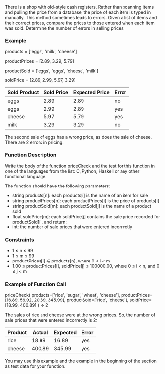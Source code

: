 There is a shop with old-style cash registers. Rather than scanning items and pulling the price from a database, the price of each item is typed in manually. This method sometimes leads to errors. Given a list of items and their correct prices, compare the prices to those entered when each item was sold. Determine the number of errors in selling prices.

### Example

products = ['eggs', 'milk', 'cheese']

productPrices = [2.89, 3.29, 5.79]

productSold = ['eggs', 'eggs', 'cheese', 'milk']

soldPrice = [2.89, 2.99, 5.97, 3.29]

| Sold Product | Sold Price	| Expected Price | Error |
|--------------|------------|----------------|-------|
| eggs 		   | 2.89 		| 2.89 			 | no 	 |
| eggs         | 2.99 		| 2.89 			 | yes 	 |
| cheese       | 5.97 		| 5.79 			 | yes 	 |
| milk         | 3.29		| 3.29 			 | no 	 |

The second sale of eggs has a wrong price, as does the sale of cheese. There are 2 errors in pricing.

### Function Description 

Write the body of the function priceCheck and the test for this function in one of the languages from the list: C, Python, Haskell or any other functional language.

The function should have the following parameters:
- string products[n]:  each products[i] is the name of an item for sale
- string productPrices[n]:  each productPrices[i] is the price of products[i]
- string productSold[m]:  each productSold[j] is the name of a product sold
- float soldPrice[m]:  each soldPrice[j] contains the sale price recorded for productSold[j].
and return:
- int: the number of sale prices that were entered incorrectly

### Constraints

- 1 ≤ n ≤ 99
- 1 ≤ m ≤ 99
- productPrices[i] ∈ products[n], where 0 ≤ i < m
- 1.00 ≤ productPrices[i], soldPrice[j] ≤ 100000.00, where 0 ≤ i < n, and 0 ≤ j < m

### Example of Function Call

priceCheck(
	products=['rice', 'sugar', 'wheat', 'cheese'],
	productPrices=[16.89, 56.92, 20.89, 345.99],
	productSold=['rice', 'cheese'],
	soldPrice=[18.99, 400.89]
) => 2

The sales of rice and cheese were at the wrong prices. So, the number of sale prices that were entered incorrectly is 2:

| Product | Actual | Expected | Error |
|---------|--------|----------|-------|
| rice 	  | 18.99  | 16.89    | yes   |
| cheese  | 400.89 | 345.99   | yes   |

You may use this example and the example in the beginning of the section as test data for your function.

